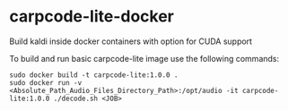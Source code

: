 # carpcode-lite-docker
 Build kaldi inside docker containers with option for CUDA support

To build and run basic carpcode-lite image use the following commands:

```
sudo docker build -t carpcode-lite:1.0.0 .
sudo docker run -v <Absolute_Path_Audio_Files_Directory_Path>:/opt/audio -it carpcode-lite:1.0.0 ./decode.sh <JOB>
```
